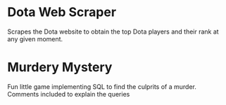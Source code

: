 # Dota Web Scraper

Scrapes the Dota website to obtain the top Dota players and their rank at any given moment.

# Murdery Mystery

Fun little game implementing SQL to find the culprits of a murder. Comments included to explain the queries
